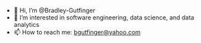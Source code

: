 - 👋 Hi, I’m @Bradley-Gutfinger
- 👀 I’m interested in software engineering, data science, and data analytics
- 📫 How to reach me: bgutfinger@yahoo.com

<!---
Bradley-Gutfinger/Bradley-Gutfinger is a ✨ special ✨ repository because its `README.md` (this file) appears on your GitHub profile.
You can click the Preview link to take a look at your changes.
--->
